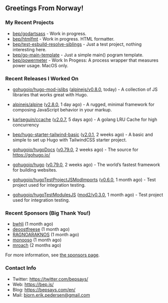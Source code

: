 ## Greetings From Norway!

### My Recent Projects

- [bep/godartsass](https://github.com/bep/godartsass) - Work in progress.
- [bep/htmlfmt](https://github.com/bep/htmlfmt) - Work in progress. HTML formatter.
- [bep/test-esbuild-resolve-siblings](https://github.com/bep/test-esbuild-resolve-siblings) - Just a test project, nothing interesting here.
- [bep/go-main-template](https://github.com/bep/go-main-template) - Just a simple main() pogram template.
- [bep/powermeter](https://github.com/bep/powermeter) - Work In Progess: A process wrapper that measures power usage. MacOS only.

### Recent Releases I Worked On

- [gohugoio/hugo-mod-jslibs](https://github.com/gohugoio/hugo-mod-jslibs) ([alpinejs/v0.8.0](https://github.com/gohugoio/hugo-mod-jslibs/releases/tag/alpinejs%2Fv0.8.0), today) - A collection of JS libraries that works great with Hugo.

- [alpinejs/alpine](https://github.com/alpinejs/alpine) ([v2.8.0](https://github.com/alpinejs/alpine/releases/tag/v2.8.0), 1 day ago) - A rugged, minimal framework for composing JavaScript behavior in your markup.

- [karlseguin/ccache](https://github.com/karlseguin/ccache) ([v2.0.7](https://github.com/karlseguin/ccache/releases/tag/v2.0.7), 5 days ago) - A golang LRU Cache for high concurrency

- [bep/hugo-starter-tailwind-basic](https://github.com/bep/hugo-starter-tailwind-basic) ([v2.0.1](https://github.com/bep/hugo-starter-tailwind-basic/releases/tag/v2.0.1), 2 weeks ago) - A basic and simple to set up Hugo with TailwindCSS starter project.

- [gohugoio/hugoDocs](https://github.com/gohugoio/hugoDocs) ([v0.79.0](https://github.com/gohugoio/hugoDocs/releases/tag/v0.79.0), 2 weeks ago) - The source for https://gohugo.io/

- [gohugoio/hugo](https://github.com/gohugoio/hugo) ([v0.79.0](https://github.com/gohugoio/hugo/releases/tag/v0.79.0), 2 weeks ago) - The world’s fastest framework for building websites.

- [gohugoio/hugoTestProjectJSModImports](https://github.com/gohugoio/hugoTestProjectJSModImports) ([v0.6.0](https://github.com/gohugoio/hugoTestProjectJSModImports/releases/tag/v0.6.0), 1 month ago) - Test project used for integration testing.

- [gohugoio/hugoTestModulesJS](https://github.com/gohugoio/hugoTestModulesJS) ([mod2/v0.3.0](https://github.com/gohugoio/hugoTestModulesJS/releases/tag/mod2%2Fv0.3.0), 1 month ago) - Test project used for integration testing.


### Recent Sponsors (Big Thank You!)

- [bwhli](https://github.com/bwhli) (1 month ago)
- [deoostfreese](https://github.com/deoostfreese) (1 month ago)
- [RAGNOARAKNOS](https://github.com/RAGNOARAKNOS) (1 month ago)
- [monooso](https://github.com/monooso) (1 month ago)
- [mroach](https://github.com/mroach) (2 months ago)

For more information, see [the sponsors page](https://github.com/sponsors/bep/).

### Contact Info
- Twitter: https://twitter.com/bepsays/
- Web: https://bep.is/
- Blog: https://bepsays.com/en/
- Mail: bjorn.erik.pedersen@gmail.com


